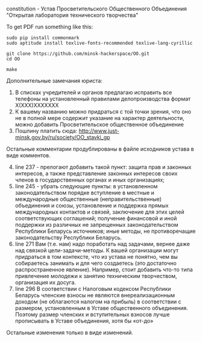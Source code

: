 

constitution - Устав Просветительского Общественного Объединения "Открытая лаборатория технического творчества"


To get PDF run something like this:
```
sudo pip install commonmark
sudo aptitude install texlive-fonts-recommended texlive-lang-cyrillic

git clone https://github.com/minsk-hackerspace/OO.git
cd OO

make
```

Дополнительные замечания юриста:

1. В списках учредителей и органов предлагаю исправить все телефоны на установленный правилами делопроизводства формат Х(ХХХ)ХХХХХХХ
2. К вашему названию можно придраться с той точки зрения, что оно не в полной мере содержит указание на характер деятельности, можно добавить Просветительское общественное объединение 
3. Пошлину платить сюда: http://www.just-minsk.gov.by/ru/society/OO_stavki_gp

Остальные комментарии продублированы в файле исходников устава в виде комментов.

4. line 237 - прелогают добавить такой пункт:
защита прав и законных интересов, а также представление 
законных интересов своих членов в государственных органах и иных организациях;
5. line 245 - убрать следующие пункты:
в установленном законодательством порядке вступление в местные и международные
общественные (неправительственные) объединения и союзы,
установление и поддержка прямых международных контактов и связей,
заключение для этих целей соответствующих соглашений;
получение финансовой и иной поддержки из различных не запрещенных законодательством Республики Беларусь источников;
иные методы, не противоречащие законодательству Республики Беларусь.
6. line 271
Вам (т.е. нам) надо поработать над задачами, вернее даже над связкой цели-задачи-методы. К вашей организации могут придраться в том контексте, что из устава не понятно, чем вы собираетесь занимать и для чего создаетесь (это достаточно распространенное явление). Например, стоит добавить что-то типа привлечение молодежи к занятию техническим творчеством, организация их досуга. 
7. line 296
В соответствии с Налоговым кодексом Республики Беларусь членские взносы не являются внереализационным доходом (не облагаются налогом на прибыль) в соответствии с размером, установленным в Уставе общественного объединения. Поэтому размер членских и вступительных взносов лучше прописывать в Уставе объединения, хотя бы «от-до»

Остальные изменения только в виде изменений.


